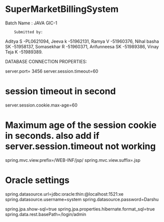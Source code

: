 # SuperMarketBillingSystem

Batch Name : JAVA GIC-1

        Submitted by:	
  
Aditya S              -PL0621094,
Jeeva k               -51962131,
Ramya V               -51960376,
Nihal basha SK        -51958137,
Somasekhar R          -51960371,
Arifunneesa SK	      -51989386,
Vinay Teja K          -51989389.


DATABASE CONNECTION PROPERTIES:

server.port= 3456
server.session.timeout=60         
# session timeout in second 
server.session.cookie.max-age=60 
# Maximum age of the session cookie in seconds. also add if server.session.timeout not working
spring.mvc.view.prefix=/WEB-INF/jsp/
spring.mvc.view.suffix=.jsp
# Oracle settings
spring.datasource.url=jdbc:oracle:thin:@localhost:1521:xe
spring.datasource.username=system
spring.datasource.password=Darshu

spring.jpa.show-sql=true
spring.jpa.properties.hibernate.format_sql=true
spring.data.rest.basePath=/login/admin
